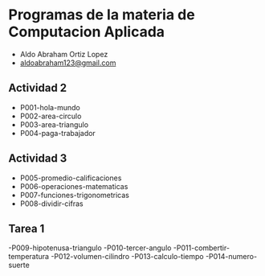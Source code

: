# Programas de la materia de Computacion Aplicada
- Aldo Abraham Ortiz Lopez
- aldoabraham123@gmail.com

## Actividad 2
- P001-hola-mundo
- P002-area-circulo
- P003-area-triangulo
- P004-paga-trabajador

## Actividad 3
- P005-promedio-calificaciones
- P006-operaciones-matematicas
- P007-funciones-trigonometricas
- P008-dividir-cifras

## Tarea 1
 -P009-hipotenusa-triangulo
 -P010-tercer-angulo
 -P011-combertir-temperatura
 -P012-volumen-cilindro
 -P013-calculo-tiempo
 -P014-numero-suerte